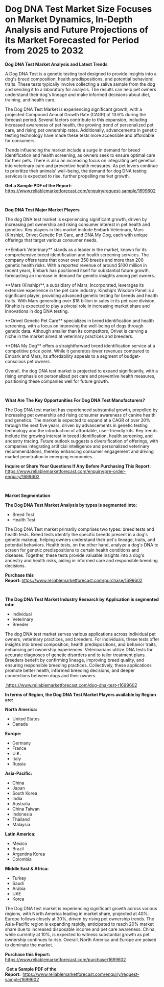 <p><h1>Dog DNA Test Market Size Focuses on Market Dynamics, In-Depth Analysis and Future Projections of its Market Forecasted for Period from 2025 to 2032</h1></p><p><strong>Dog DNA Test Market Analysis and Latest Trends</strong></p>
<p><p>A Dog DNA Test is a genetic testing tool designed to provide insights into a dog's breed composition, health predispositions, and potential behavioral traits. These tests typically involve collecting a saliva sample from the dog and sending it to a laboratory for analysis. The results can help pet owners understand their dog's lineage and make informed decisions about diet, training, and health care.</p><p>The Dog DNA Test Market is experiencing significant growth, with a projected Compound Annual Growth Rate (CAGR) of 13.6% during the forecast period. Several factors contribute to this expansion, including increased awareness of pet health, the growing trend of personalized pet care, and rising pet ownership rates. Additionally, advancements in genetic testing technology have made these tests more accessible and affordable for consumers.</p><p>Trends influencing the market include a surge in demand for breed identification and health screening, as owners seek to ensure optimal care for their pets. There is also an increasing focus on integrating pet genetics into veterinary care and preventive health measures. As pet lovers continue to prioritize their animals' well-being, the demand for dog DNA testing services is expected to rise, further propelling market growth.</p></p>
<p><strong>Get a Sample PDF of the Report:&nbsp;</strong> <a href="https://www.reliablemarketforecast.com/enquiry/request-sample/1699602?utm_campaign=1885&utm_medium=2&utm_source=Github&utm_content=ia&utm_term=13042025&utm_id=dog-dna-test">https://www.reliablemarketforecast.com/enquiry/request-sample/1699602</a></p>
<p>&nbsp;</p>
<p><strong>Dog DNA Test Major Market Players</strong></p>
<p><p>The dog DNA test market is experiencing significant growth, driven by increasing pet ownership and rising consumer interest in pet health and genetics. Key players in this market include Embark Veterinary, Mars (Kinship), Orivet Genetic Pet Care, and DNA My Dog, each with unique offerings that target various consumer needs.</p><p>**Embark Veterinary** stands as a leader in the market, known for its comprehensive breed identification and health screening services. The company offers tests that cover over 350 breeds and more than 200 genetic health risks. With a reported revenue of around $100 million in recent years, Embark has positioned itself for substantial future growth, forecasting an increase in demand for genetic insights among pet owners.</p><p>**Mars (Kinship)**, a subsidiary of Mars, Incorporated, leverages its extensive experience in the pet care industry. Kinship’s Wisdom Panel is a significant player, providing advanced genetic testing for breeds and health traits. With Mars generating over $18 billion in sales in its pet care division, Kinship is expected to play a pivotal role in increasing market share and innovations in dog DNA testing.</p><p>**Orivet Genetic Pet Care** specializes in breed identification and health screening, with a focus on improving the well-being of dogs through genetic data. Although smaller than its competitors, Orivet is carving a niche in the market aimed at veterinary practices and breeders. </p><p>**DNA My Dog** offers a straightforward breed identification service at a competitive price point. While it generates lower revenues compared to Embark and Mars, its affordability appeals to a segment of budget-conscious pet owners.</p><p>Overall, the dog DNA test market is projected to expand significantly, with a rising emphasis on personalized pet care and preventive health measures, positioning these companies well for future growth.</p></p>
<p>&nbsp;</p>
<p><strong>What Are The Key Opportunities For Dog DNA Test Manufacturers?</strong></p>
<p><p>The Dog DNA test market has experienced substantial growth, propelled by increasing pet ownership and rising consumer awareness of canine health and genetics. The market is expected to expand at a CAGR of over 20% through the next five years, driven by advancements in genetic testing technology and the introduction of affordable, user-friendly kits. Key trends include the growing interest in breed identification, health screening, and ancestry tracing. Future outlook suggests a diversification of offerings, with companies integrating artificial intelligence and personalized veterinary recommendations, thereby enhancing consumer engagement and driving market penetration in emerging economies.</p></p>
<p><strong>Inquire or Share Your Questions If Any Before Purchasing This Report:</strong> <a href="https://www.reliablemarketforecast.com/enquiry/pre-order-enquiry/1699602?utm_campaign=1885&utm_medium=2&utm_source=Github&utm_content=ia&utm_term=13042025&utm_id=dog-dna-test">https://www.reliablemarketforecast.com/enquiry/pre-order-enquiry/1699602</a></p>
<p>&nbsp;</p>
<p><strong>Market Segmentation</strong></p>
<p><strong>The Dog DNA Test Market Analysis by types is segmented into:</strong></p>
<p><ul><li>Breed Test</li><li>Health Test</li></ul></p>
<p><p>The Dog DNA Test market primarily comprises two types: breed tests and health tests. Breed tests identify the specific breeds present in a dog's genetic makeup, helping owners understand their pet's lineage, traits, and potential behaviors. Health tests, on the other hand, analyze a dog's DNA to screen for genetic predispositions to certain health conditions and diseases. Together, these tests provide valuable insights into a dog's ancestry and health risks, aiding in informed care and responsible breeding decisions.</p></p>
<p><strong>Purchase this Report:&nbsp;</strong><a href="https://www.reliablemarketforecast.com/purchase/1699602?utm_campaign=1885&utm_medium=2&utm_source=Github&utm_content=ia&utm_term=13042025&utm_id=dog-dna-test">https://www.reliablemarketforecast.com/purchase/1699602</a></p>
<p>&nbsp;</p>
<p><strong>The Dog DNA Test Market Industry Research by Application is segmented into:</strong></p>
<p><ul><li>Individual</li><li>Veterinary</li><li>Breeder</li></ul></p>
<p><p>The dog DNA test market serves various applications across individual pet owners, veterinary practices, and breeders. For individuals, these tests offer insights into breed composition, health predispositions, and behavior traits, enhancing pet ownership experiences. Veterinarians utilize DNA tests for accurate diagnoses of genetic disorders and to tailor treatment plans. Breeders benefit by confirming lineage, improving breed quality, and ensuring responsible breeding practices. Collectively, these applications promote better health, informed breeding decisions, and deeper connections between dogs and their owners.</p></p>
<p><a href="https://www.reliablemarketforecast.com/dog-dna-test-r1699602?utm_campaign=1885&utm_medium=2&utm_source=Github&utm_content=ia&utm_term=13042025&utm_id=dog-dna-test">&nbsp;https://www.reliablemarketforecast.com/dog-dna-test-r1699602</a></p>
<p><strong>In terms of Region, the Dog DNA Test Market Players available by Region are:</strong></p>
<p>
    <p> <strong> North America: </strong>
        <ul>
            <li>United States</li>
            <li>Canada</li>
        </ul>
        </p> 
    <p> <strong> Europe: </strong>
        <ul>
            <li>Germany</li>
            <li>France</li>
            <li>U.K.</li>
            <li>Italy</li>
            <li>Russia</li>
        </ul>
        </p> 
    <p> <strong> Asia-Pacific: </strong>
        <ul>
            <li>China</li>
            <li>Japan</li>
            <li>South Korea</li>
            <li>India</li>
            <li>Australia</li>
            <li>China Taiwan</li>
            <li>Indonesia</li>
            <li>Thailand</li>
            <li>Malaysia</li>
        </ul>
        </p> 
    <p> <strong> Latin America: </strong>
        <ul>
            <li>Mexico</li>
            <li>Brazil</li>
            <li>Argentina Korea</li>
            <li>Colombia</li>
        </ul>
        </p> 
    <p> <strong> Middle East & Africa: </strong>
        <ul>
            <li>Turkey</li>
            <li>Saudi</li>
            <li>Arabia</li>
            <li>UAE</li>
            <li>Korea</li>
        </ul>
    </p>
    </p>
<p><p>The Dog DNA test market is experiencing significant growth across various regions, with North America leading in market share, projected at 40%. Europe follows closely at 30%, driven by rising pet ownership trends. The Asia-Pacific region is expanding rapidly, anticipated to reach 20% market share due to increased disposable income and pet care awareness. China, while currently at 10%, is expected to witness substantial growth as pet ownership continues to rise. Overall, North America and Europe are poised to dominate the market.</p></p>
<p><strong>Purchase this Report: </strong><a href="https://www.reliablemarketforecast.com/purchase/1699602?utm_campaign=1885&utm_medium=2&utm_source=Github&utm_content=ia&utm_term=13042025&utm_id=dog-dna-test">https://www.reliablemarketforecast.com/purchase/1699602</a></p>
<p>&nbsp;<strong>Get a Sample PDF of the Report:&nbsp;&nbsp;</strong><a href="https://www.reliablemarketforecast.com/enquiry/request-sample/1699602?utm_campaign=1885&utm_medium=2&utm_source=Github&utm_content=ia&utm_term=13042025&utm_id=dog-dna-test">https://www.reliablemarketforecast.com/enquiry/request-sample/1699602</a></p>
<p><strong></strong></p>
<p><p></p><p></p><p></p></p>